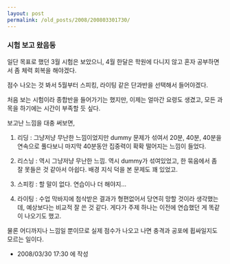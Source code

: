 ```yaml
---
layout: post
permalink: /old_posts/2008/200803301730/
---
```


### 시험 보고 왔음둥


일단 목표로 했던 3월 시험은 보았으니, 4월 한달은 학원에 다니지 않고 혼자 공부하면서 좀 체력 회복을 해야겠다.

점수 나오는 것 봐서 5월부터 스피킹, 라이팅 같은 단과반을 선택해서 들어야겠다.

처음 보는 시험이라 종합반을 들어가기는 했지만, 이제는 얼마간 요령도 생겼고, 모든 과목을 하기에는 시간이 부족할 듯 싶다.

보고난 느낌을 대충 써보면,

1. 리딩 : 그냥저냥 무난한 느낌이었지만 dummy 문제가 섞여서 20분, 40분, 40분을 연속으로 풀다보니 마지막 40분동안 집중력이 확확 떨어지는 느낌이 들었다. 

2. 리스닝 : 역시 그냥저냥 무난한 느낌. 역시 dummy가 섞여있었고, 한 묶음에서 좀 잘 못들은 것 같아서 아쉽다. 배경 지식 덕을 본 문제도 꽤 있었고.

3. 스피킹 : 할 말이 없다. 연습이나 더 해야지...

4. 라이팅 : 수업 막바지에 첨삭받은 결과가 형편없어서 당연히 망할 것이라 생각했는데, 예상보다는 비교적 잘 쓴 것 같다. 게다가 주제 하나는 이전에 연습했던 게 똑같이 나오기도 했고.

물론 어디까지나 느낌일 뿐이므로 실제 점수가 나오고 나면 충격과 공포에 휩싸일지도 모르는 일이다.






- 2008/03/30 17:30 에 작성